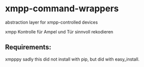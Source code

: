 xmpp-command-wrappers
=====================

abstraction layer for xmpp-controlled devices

xmpp Kontrolle für Ampel und Tür sinnvoll rekodieren

## Requirements:

xmpppy
sadly this did not install with pip, but did with easy_install.
